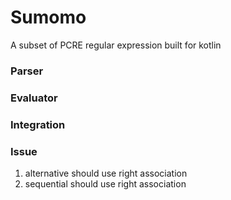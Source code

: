 # Sumomo
A subset of PCRE regular expression built for kotlin

### Parser


### Evaluator


### Integration




### Issue
1. alternative should use right association
2. sequential should use right association